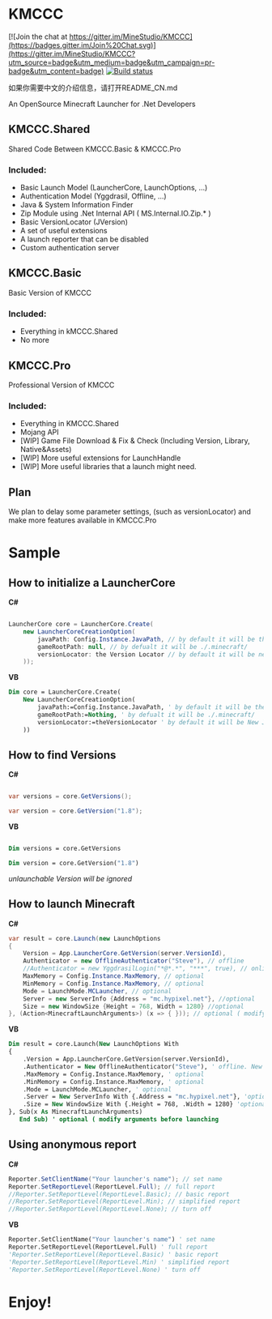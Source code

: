 KMCCC
=====

[![Join the chat at https://gitter.im/MineStudio/KMCCC](https://badges.gitter.im/Join%20Chat.svg)](https://gitter.im/MineStudio/KMCCC?utm_source=badge&utm_medium=badge&utm_campaign=pr-badge&utm_content=badge)
[![Build status](https://ci.appveyor.com/api/projects/status/ldvo1wsyd66boxsf?svg=true)](https://ci.appveyor.com/project/zhouyiran2/kmccc)

如果你需要中文的介绍信息，请打开README_CN.md

An OpenSource Minecraft Launcher for .Net Developers

## KMCCC.Shared

Shared Code Between KMCCC.Basic & KMCCC.Pro

### Included:

- Basic Launch Model (LauncherCore, LaunchOptions, ...)
- Authentication Model (Yggdrasil, Offline, ...)
- Java & System Information Finder
- Zip Module using .Net Internal API ( MS.Internal.IO.Zip.* )
- Basic VersionLocator (JVersion)
- A set of useful extensions
- A launch reporter that can be disabled
- Custom authentication server

## KMCCC.Basic

Basic Version of KMCCC

### Included:

- Everything in kMCCC.Shared
- No more

## KMCCC.Pro

Professional Version of KMCCC

### Included:

- Everything in KMCCC.Shared
- Mojang API
- [WIP] Game File Download & Fix & Check (Including Version, Library, Native&Assets)
- [WIP] More useful extensions for LaunchHandle
- [WIP] More useful libraries that a launch might need.

## Plan

We plan to delay some parameter settings, (such as versionLocator) and make more features available in KMCCC.Pro

# Sample

## How to initialize a LauncherCore

__C#__
```csharp

LauncherCore core = LauncherCore.Create(
	new LauncherCoreCreationOption(
		javaPath: Config.Instance.JavaPath, // by default it will be the first version finded
		gameRootPath: null, // by defualt it will be ./.minecraft/
		versionLocator: the Version Locator // by default it will be new JVersionLocator()
	));

```

__VB__
```vb
Dim core = LauncherCore.Create(
    New LauncherCoreCreationOption(
        javaPath:=Config.Instance.JavaPath, ' by default it will be the first version finded
        gameRootPath:=Nothing, ' by defualt it will be ./.minecraft/
        versionLocator:=theVersionLocator ' by default it will be New JVersionLocator()
    ))
```

## How to find Versions

__C#__
```csharp

var versions = core.GetVersions();

var version = core.GetVersion("1.8");

```

__VB__
```vb

Dim versions = core.GetVersions

Dim version = core.GetVersion("1.8")

```

*unlaunchable Version will be ignored*

## How to launch Minecraft

__C#__
```csharp
var result = core.Launch(new LaunchOptions
{
	Version = App.LauncherCore.GetVersion(server.VersionId),
	Authenticator = new OfflineAuthenticator("Steve"), // offline
	//Authenticator = new YggdrasilLogin("*@*.*", "***", true), // online
	MaxMemory = Config.Instance.MaxMemory, // optional
	MinMemory = Config.Instance.MaxMemory, // optional
	Mode = LaunchMode.MCLauncher, // optional
	Server = new ServerInfo {Address = "mc.hypixel.net"}, //optional
	Size = new WindowSize {Height = 768, Width = 1280} //optional
}, (Action<MinecraftLaunchArguments>) (x => { })); // optional ( modify arguments before launching
```

__VB__
```vb
Dim result = core.Launch(New LaunchOptions With
{
    .Version = App.LauncherCore.GetVersion(server.VersionId),
    .Authenticator = New OfflineAuthenticator("Steve"), ' offline. New YggdrasilLogin("*@*.*", "***", True), for online scenario.
    .MaxMemory = Config.Instance.MaxMemory, ' optional
    .MinMemory = Config.Instance.MaxMemory, ' optional
    .Mode = LaunchMode.MCLauncher, ' optional
    .Server = New ServerInfo With {.Address = "mc.hypixel.net"}, 'optional
    .Size = New WindowSize With {.Height = 768, .Width = 1280} 'optional
}, Sub(x As MinecraftLaunchArguments)
   End Sub) ' optional ( modify arguments before launching
```

## Using anonymous report ##

__C#__
```csharp
Reporter.SetClientName("Your launcher's name"); // set name
Reporter.SetReportLevel(ReportLevel.Full); // full report
//Reporter.SetReportLevel(ReportLevel.Basic); // basic report
//Reporter.SetReportLevel(ReportLevel.Min); // simplified report
//Reporter.SetReportLevel(ReportLevel.None); // turn off
```

__VB__
```vb
Reporter.SetClientName("Your launcher's name") ' set name
Reporter.SetReportLevel(ReportLevel.Full) ' full report
'Reporter.SetReportLevel(ReportLevel.Basic) ' basic report
'Reporter.SetReportLevel(ReportLevel.Min) ' simplified report
'Reporter.SetReportLevel(ReportLevel.None) ' turn off
```

# Enjoy!
